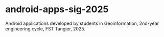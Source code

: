 # android-apps-sig-2025
Android applications developed by students in Geoinformation, 2nd-year engineering cycle, FST Tangier, 2025.
